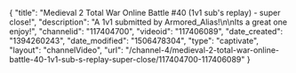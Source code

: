 {
    "title": "Medieval 2 Total War Online Battle #40 (1v1 sub's replay) - super close!",
    "description": "A 1v1 submitted by Armored_Alias!\n\nIts a great one enjoy!",
    "channelid": "117404700",
    "videoid": "117406089",
    "date_created": "1394260243",
    "date_modified": "1506478304",
    "type": "captivate",
    "layout": "channelVideo",
    "url": "\/channel-4\/medieval-2-total-war-online-battle-40-1v1-sub-s-replay-super-close\/117404700-117406089"
}